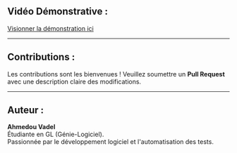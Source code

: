 ## **Vidéo Démonstrative :**
[Visionner la démonstration ici](https://raw.githubusercontent.com/ahmedouvadel/Automatisation-des-Tests-E2E-pour-la-Gestion-des-Commandes-avec-Selenium-et-Cucumber/main/screenshots/lebssty_web.mp4)


---

## **Contributions :**
Les contributions sont les bienvenues ! Veuillez soumettre un **Pull Request** avec une description claire des modifications.  

---

## **Auteur :**
**Ahmedou Vadel**  
Étudiante en GL (Génie-Logiciel).  
Passionnée par le développement logiciel et l'automatisation des tests.  

